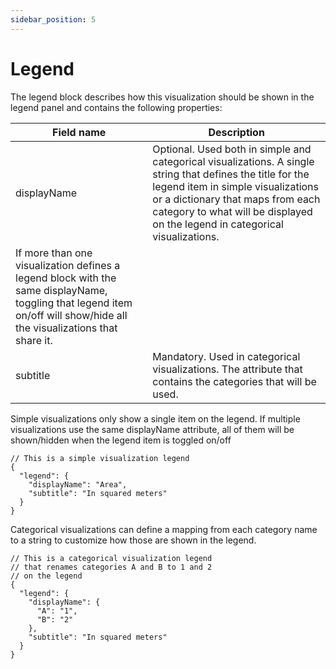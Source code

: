```yaml
---
sidebar_position: 5
---
```


# Legend

The legend block describes how this visualization should be shown in the legend panel and contains the following properties:

| Field name | Description |
| --- | --- |
| displayName | Optional. Used both in simple and categorical visualizations. A single string that defines the title for the legend item in simple visualizations or a dictionary that maps from each category to what will be displayed on the legend in categorical visualizations.
If more than one visualization defines a legend block with the same displayName, toggling that legend item on/off will show/hide all the visualizations that share it. |
| subtitle | Mandatory. Used in categorical visualizations. The attribute that contains the categories that will be used. |

Simple visualizations only show a single item on the legend. If multiple visualizations use the same displayName attribute, all of them will be shown/hidden when the legend item is toggled on/off

```
// This is a simple visualization legend
{
  "legend": {
    "displayName": "Area",
    "subtitle": "In squared meters"
  }
}
```

Categorical visualizations can define a mapping from each category name to a string to customize how those are shown in the legend.

```
// This is a categorical visualization legend
// that renames categories A and B to 1 and 2
// on the legend
{
  "legend": {
    "displayName": {
      "A": "1",
      "B": "2"
    },
    "subtitle": "In squared meters"
  }
}
```